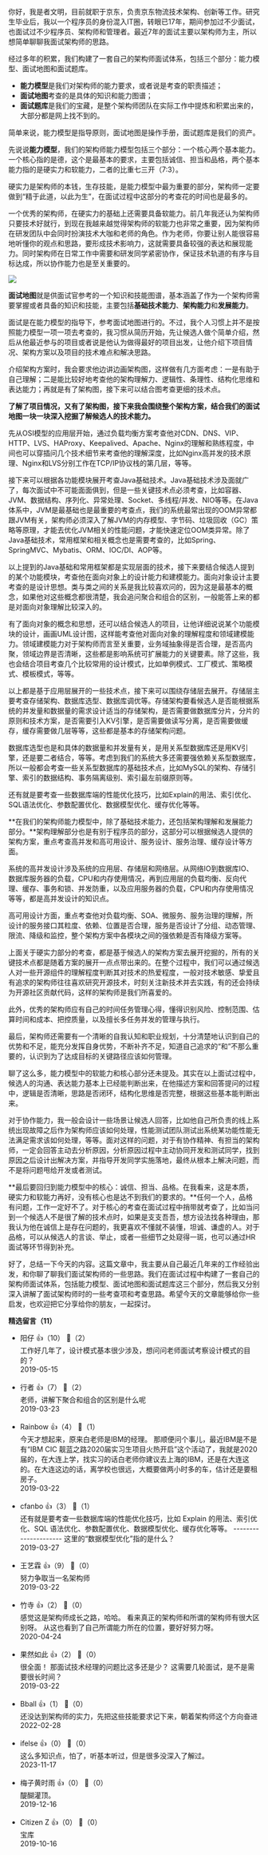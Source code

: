 你好，我是者文明，目前就职于京东，负责京东物流技术架构、创新等工作。研究生毕业后，我以一个程序员的身份混入IT圈，转眼已17年，期间参加过不少面试，也面试过不少程序员、架构师和管理者。最近7年的面试主要以架构师为主，所以想简单聊聊我面试架构师的思路。

经过多年的积累，我们构建了一套自己的架构师面试体系，包括三个部分：能力模型、面试地图和面试题库。

- **能力模型**是我们对架构师的能力要求，或者说是考查的职责描述；
- **面试地图**考查的是具体的知识和能力图谱；
- **面试题库**是我们的宝藏，是整个架构师团队在实际工作中提炼和积累出来的，大部分都是网上找不到的。

简单来说，能力模型是指导原则，面试地图是操作手册，面试题库是我们的资产。

先说说**能力模型**，我们的架构师能力模型包括三个部分：一个核心两个基本能力。一个核心指的是德，这个是最基本的要求，主要包括诚信、担当和品格，两个基本能力指的是硬实力和软能力，二者的比重七三开（7:3）。

硬实力是架构师的本钱，生存技能，是能力模型中最为重要的部分，架构师一定要做到“精于此道，以此为生”，在面试过程中这部分的考查花的时间也是最多的。

一个优秀的架构师，在硬实力的基础上还需要具备软能力。前几年我还认为架构师只要技术好就行，到现在我越来越觉得架构师的软能力也非常之重要，因为架构师在研发团队中会同时扮演技术大咖和老师的角色。作为老师，你要让别人能很容易地听懂你的观点和思路，要形成技术影响力，这就需要具备较强的表达和展现能力。同时架构师在日常工作中需要和研发同学紧密协作，保证技术轨道的有序与目标达成，所以协作能力也是至关重要的。

![](https://static001.geekbang.org/resource/image/64/a6/646662bfd599f668ab7e253aae40cca6.jpg?wh=1440%2A1080)

**面试地图**就是供面试官参考的一个知识和技能图谱，基本涵盖了作为一个架构师需要掌握或者具备的知识和技能，主要包括**基础技术能力**、**架构能力**和**发展能力**。

面试是在能力模型的指导下，参考面试地图进行的。不过，我个人习惯上并不是按照能力模型一项一项去考查的，我习惯从简历开始，先让候选人做个简单介绍，然后从他最近参与的项目或者说是他认为做得最好的项目出发，让他介绍下项目情况、架构方案以及项目的技术难点和解决思路。

介绍架构方案时，我会要求他边讲边画架构图，这样做有几方面考虑：一是有助于自己理解；二是能比较好地考查他的架构理解力、逻辑性、条理性、结构化思维和表达能力；再就是有了架构图，接下来可以结合图考查更细的技术点。

**了解了项目情况，又有了架构图，接下来我会围绕整个架构方案，结合我们的面试地图一块一块深入挖掘了解候选人的技术能力。**

先从OSI模型的应用层开始，通过负载均衡方案考查他对CDN、DNS、VIP、HTTP、LVS、HAProxy、Keepalived、Apache、Nginx的理解和熟练程度，中间也可以穿插问几个技术细节来考查他的理解深度，比如Nginx高并发的技术原理、Nginx和LVS分别工作在TCP/IP协议栈的第几层，等等。

接下来可以根据各功能模块展开考查Java基础技术。Java基础技术涉及面就广了，每次面试中不可能面面俱到，但是一些关键技术点必须考查，比如容器、JVM、数据结构、序列化、异常处理、Socket、多线程/并发、NIO等等。在Java体系中，JVM是最基础也是最重要的考查点，我们的系统最常出现的OOM异常都跟JVM有关，架构师必须深入了解JVM的内存模型、字节码、垃圾回收（GC）策略等原理，才能去优化JVM相关的性能问题，才能快速定位OOM类异常。除了Java基础技术，常用框架和相关概念也是需要考查的，比如Spring、SpringMVC、Mybatis、ORM、IOC/DI、AOP等。

以上提到的Java基础和常用框架都是实现层面的技术，接下来要结合候选人提到的某个功能模块，考查他在面向对象上的设计能力和建模能力。面向对象设计主要考查的是设计思想。类与类之间的关系是我比较喜欢问的，因为这是最基本的概念，如果他对这些概念都很清楚，我会追问聚合和组合的区别，一般能答上来的都是对面向对象理解比较深入的。

有了面向对象的概念和思想，还可以结合候选人的项目，让他详细说说某个功能模块的设计，画画UML设计图，这样能考查他对面向对象的理解程度和领域建模能力。领域建模能力对于架构师而言至关重要，业务域抽象得是否合理，是否高内聚，领域边界是否清晰，这些都是影响系统可扩展能力的关键要素。除了这些，我也会结合项目考查几个比较常用的设计模式，比如单例模式、工厂模式、策略模式、模板模式，等等。

以上都是基于应用层展开的一些技术点，接下来可以围绕存储层去展开。存储层主要考查存储架构、数据库选型、数据库调优等。存储架构要看候选人是否能根据系统的并发量和数据量的需求设计适当的存储架构，是否需要做数据库分片，分片的原则和技术方案，是否需要引入KV引擎，是否需要做读写分离，是否需要做缓存，缓存需要做几层等等，这些都是基本的存储架构问题。

数据库选型也是和具体的数据量和并发量有关，是用关系型数据库还是用KV引擎，还是要二者结合，等等。考虑到我们的系统大多还需要强依赖关系型数据库，所以一般都会考查一些关系型数据库的基础技术点，比如MySQL的架构、存储引擎、索引的数据结构、事务隔离级别、索引最左前缀原则等。

还有就是要考查一些数据库端的性能优化技巧，比如Explain的用法、索引优化、SQL语法优化、参数配置优化、数据模型优化、缓存优化等等。

**在我们的架构师能力模型中，除了基础技术能力，还包括架构理解和发展能力部分。**架构理解部分也是有别于程序员的部分，这部分可以根据候选人提供的架构方案，重点考查高并发和高可用设计、服务设计、服务治理、缓存设计等方面。

系统的高并发设计涉及系统的应用层、存储层和网络层。从网络IO到数据库IO、数据库服务器的负载，CPU和内存使用情况，再到应用层的负载均衡、反向代理、缓存、事务和锁、并发防重，以及应用服务器的负载，CPU和内存使用情况等等，都是高并发设计的知识点。

高可用设计方面，重点考查他对负载均衡、SOA、微服务、服务治理的理解，所设计的服务接口其粒度、依赖、位置是否合理，服务是否设计了分组、动态管理、限流、降级和监控，整个架构方案中各模块之间的强依赖是否有降级方案等。

上面关于硬实力部分的考查，都是基于候选人的架构方案去展开挖掘的，所有的关键技术点都是随着方案的展开一点点带出来的。在整个过程中，我们可以通过候选人对一些开源组件的理解程度判断其对技术的热爱程度，一般对技术敏感、挚爱且有追求的架构师往往喜欢研究开源技术，时刻关注新技术并去实践，有的还会持续为开源社区贡献代码，这样的架构师是我们所喜爱的。

此外，优秀的架构师应有自己的时间任务管理心得，懂得识别风险、控制范围、估算时间和成本、把控质量，以及擅长多任务并发的管理与执行。

最后，架构师还需要有一个清晰的自我认知和职业规划，十分清楚地认识到自己的优势和不足，能充分发挥自身优势，不断补齐不足，知道自己追求的“和”不那么重要的，认识到为了达成目标的关键路径应该如何管理。

聊了这么多，能力模型中的软能力和核心部分还未提及。其实在以上面试过程中，候选人的沟通、表达能力基本上已经能判断出来，在他描述方案和回答提问的过程中，逻辑是否清晰，思路是否闭环，结构化思维是否完整，根据这些基本能判断出来。

对于协作能力，我一般会设计一些场景让候选人回答，比如他自己所负责的线上系统出现故障之后作为架构师应该如何处理，性能测试团队测试出系统某功能性能无法满足需求该如何处理，等等。面对这样的问题，对于有协作精神、有担当的架构师，一定会回答主动去分析原因，分析原因过程中主动协同开发和测试同学，找到原因之后设计出解决方案，并指导开发同学实施落地，最终从根本上解决问题，而不是将问题甩给开发或者测试。

**最后要回归到能力模型中的核心：诚信、担当、品格。在我看来，这是本质，硬实力和软能力再好，没有核心也是达不到我们的要求的。**任何一个人，品格有问题，工作一定好不了。对于核心的考查在面试过程中捎带就考查了，比如当问到一个候选人不是很了解的技术点时，如果是支支吾吾，想方设法找各种理由，那我认为他在诚信上是存在问题的，我更喜欢不懂就不装懂，坦诚、谦虚的人。对于品格，可以从候选人的言谈、举止，或者一些细节之处窥得一斑，也可以通过HR面试等环节得到补充。

好了，总结一下今天的内容。这篇文章中，我主要从自己最近几年来的工作经验出发，和你聊了聊我们面试架构师的一些思路。我们在面试过程中构建了一套自己的架构师面试体系，包括能力模型、面试地图和面试题库这三个部分，然后我又分别深入讲解了面试架构师时的一些考查项和考查思路。希望今天的文章能够给你一些启发，也欢迎把它分享给你的朋友，一起探讨。
<div><strong>精选留言（11）</strong></div><ul>
<li><span>阳仔</span> 👍（10） 💬（2）<div>工作好几年了，设计模式基本很少涉及，想问问老师面试考察设计模式的目的？</div>2019-05-15</li><br/><li><span>行者</span> 👍（7） 💬（2）<div>老师，讲解下聚合和组合的区别是什么呢</div>2019-03-23</li><br/><li><span>Rainbow</span> 👍（4） 💬（1）<div>今天才想起来，原来白老师是IBM的经理。
那顺便问个事儿，最近IBM是不是有“IBM CIC 靓蓝之路2020届实习生项目火热开启”这个活动了，我就是2020届的，在大连上学，找实习的话白老师你建议去上海的IBM，还是在大连这的。在大连这边的话，离学校也很远，大概要做两小时多的车，估计还是要租房子。</div>2019-03-22</li><br/><li><span>cfanbo</span> 👍（3） 💬（1）<div>还有就是要考查一些数据库端的性能优化技巧，比如 Explain 的用法、索引优化、SQL 语法优化、参数配置优化、数据模型优化、缓存优化等等。
---------------------
这里的“数据模型优化”指的是什么？</div>2019-03-27</li><br/><li><span>王艺霖</span> 👍（9） 💬（0）<div>努力争取当一名架构师</div>2019-03-22</li><br/><li><span>竹寺</span> 👍（2） 💬（0）<div>感觉这是架构师成长之路，哈哈。
看来真正的架构师和所谓的架构师有很大区别呀。
从这也看到了自己所谓能力所在的位置，要好好努力呀。</div>2020-04-24</li><br/><li><span>果然如此</span> 👍（2） 💬（0）<div>很全面！
那面试技术经理的问题比这多还是少？
这需要几轮面试，是不是需要很长时间？</div>2019-03-22</li><br/><li><span>Bball</span> 👍（1） 💬（0）<div>还没达到架构师的实力，先把这些技能要求记下来，朝着架构师这个方向奋进</div>2022-02-28</li><br/><li><span>ifelse</span> 👍（0） 💬（0）<div>这么多知识点，怕了，听基本听过，但是很多没深入了解过。</div>2023-11-17</li><br/><li><span>梅子黄时雨</span> 👍（0） 💬（0）<div>醍醐灌顶。</div>2019-12-16</li><br/><li><span>Citizen Z</span> 👍（0） 💬（0）<div>宝库</div>2019-10-16</li><br/>
</ul>